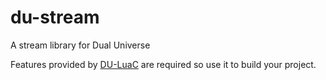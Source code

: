 # du-stream

A stream library for Dual Universe

Features provided by [DU-LuaC](https://github.com/wolfe-labs/DU-LuaC) are required so use it to build your project.